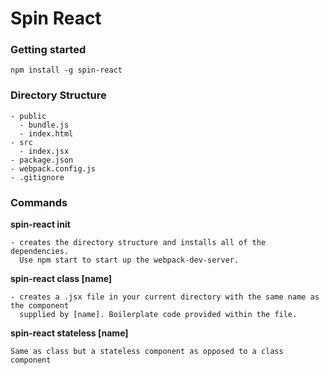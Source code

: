 # Spin React

### Getting started
```
npm install -g spin-react
```

### Directory Structure
```
- public  
  - bundle.js  
  - index.html  
- src  
  - index.jsx  
- package.json  
- webpack.config.js  
- .gitignore
```

### Commands
__spin-react init__  
```
- creates the directory structure and installs all of the dependencies.  
  Use npm start to start up the webpack-dev-server.
```

__spin-react class [name]__  
```
- creates a .jsx file in your current directory with the same name as the component  
  supplied by [name]. Boilerplate code provided within the file.  
```
__spin-react stateless [name]__  
```
Same as class but a stateless component as opposed to a class component  
```